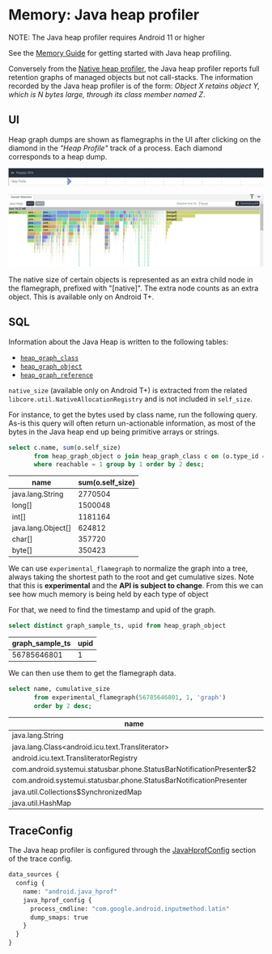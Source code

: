# Memory: Java heap profiler

NOTE: The Java heap profiler requires Android 11 or higher

See the [Memory Guide](/docs/case-studies/memory.md#java-hprof) for getting
started with Java heap profiling.

Conversely from the [Native heap profiler](native-heap-profiler.md), the Java
heap profiler reports full retention graphs of managed objects but not
call-stacks. The information recorded by the Java heap profiler is of the form:
_Object X retains object Y, which is N bytes large, through its class member
named Z_.

## UI

Heap graph dumps are shown as flamegraphs in the UI after clicking on the
diamond in the _"Heap Profile"_ track of a process. Each diamond corresponds to
a heap dump.

![Java heap profiles in the process tracks](/docs/images/profile-diamond.png)

![Flamegraph of a Java heap profiler](/docs/images/java-flamegraph.png)

The native size of certain objects is represented as an extra child node in the
flamegraph, prefixed with "[native]". The extra node counts as an extra object.
This is available only on Android T+.

## SQL

Information about the Java Heap is written to the following tables:

* [`heap_graph_class`](/docs/analysis/sql-tables.autogen#heap_graph_class)
* [`heap_graph_object`](/docs/analysis/sql-tables.autogen#heap_graph_object)
* [`heap_graph_reference`](/docs/analysis/sql-tables.autogen#heap_graph_reference)

`native_size` (available only on Android T+) is extracted from the related
`libcore.util.NativeAllocationRegistry` and is not included in `self_size`.

For instance, to get the bytes used by class name, run the following query.
As-is this query will often return un-actionable information, as most of the
bytes in the Java heap end up being primitive arrays or strings.

```sql
select c.name, sum(o.self_size)
       from heap_graph_object o join heap_graph_class c on (o.type_id = c.id)
       where reachable = 1 group by 1 order by 2 desc;
```

|name                |sum(o.self_size)    |
|--------------------|--------------------|
|java.lang.String    |             2770504|
|long[]              |             1500048|
|int[]               |             1181164|
|java.lang.Object[]  |              624812|
|char[]              |              357720|
|byte[]              |              350423|

We can use `experimental_flamegraph` to normalize the graph into a tree, always
taking the shortest path to the root and get cumulative sizes.
Note that this is **experimental** and the **API is subject to change**.
From this we can see how much memory is being held by each type of object

For that, we need to find the timestamp and upid of the graph.

```sql
select distinct graph_sample_ts, upid from heap_graph_object
```

graph_sample_ts     |        upid        |
--------------------|--------------------|
     56785646801    |         1          |

We can then use them to get the flamegraph data.

```sql
select name, cumulative_size
       from experimental_flamegraph(56785646801, 1, 'graph')
       order by 2 desc;
```

| name | cumulative_size |
|------|-----------------|
|java.lang.String|1431688|
|java.lang.Class<android.icu.text.Transliterator>|1120227|
|android.icu.text.TransliteratorRegistry|1119600|
|com.android.systemui.statusbar.phone.StatusBarNotificationPresenter$2|1086209|
|com.android.systemui.statusbar.phone.StatusBarNotificationPresenter|1085593|
|java.util.Collections$SynchronizedMap|1063376|
|java.util.HashMap|1063292|

## TraceConfig

The Java heap profiler is configured through the
[JavaHprofConfig](/docs/reference/trace-config-proto.autogen#JavaHprofConfig)
section of the trace config.

```protobuf
data_sources {
  config {
    name: "android.java_hprof"
    java_hprof_config {
      process_cmdline: "com.google.android.inputmethod.latin"
      dump_smaps: true
    }
  }
}
```
